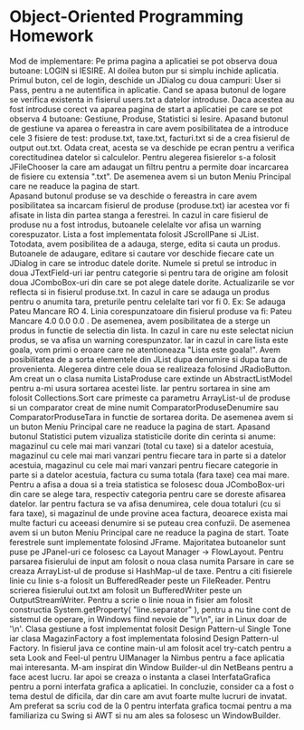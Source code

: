 # Object-Oriented Programming Homework

Mod de implementare: 
Pe prima pagina a aplicatiei se pot observa doua butoane: LOGIN si IESIRE. Al doilea buton pur si simplu inchide aplicatia. Primul buton, cel de login, deschide un JDialog cu doua campuri: User si Pass, pentru a ne autentifica in aplicatie. Cand se apasa butonul de logare se verifica existenta in fisierul users.txt a datelor introduse. Daca acestea au fost introduse corect va aparea pagina de start a aplicatiei pe care se pot observa 4 butoane: Gestiune, Produse, Statistici si Iesire. 
Apasand butonul de gestiune va aparea o fereastra in care avem posibilitatea de a introduce cele 3 fisiere de test: produse.txt, taxe.txt, facturi.txt si de a crea fisierul de output out.txt. Odata creat, acesta se va deschide pe ecran pentru a verifica corectitudinea datelor si calculelor. Pentru alegerea fisierelor s-a folosit JFileChooser la care am adaugat un filtru pentru a permite doar incarcarea de fisiere cu extensia ".txt". De asemenea avem si un buton Meniu Principal care ne readuce la pagina de start.	  
Apasand butonul produse se va deschide o fereastra in care avem posibilitatea sa incarcam fisierul de produse (produse.txt) iar acestea vor fi afisate in lista din partea stanga a ferestrei. In cazul in care fisierul de produse nu a fost introdus, butoanele celelalte vor afisa un warning corespuzator. Lista a fost implementata folosit JScrollPane si JList. Totodata, avem posibilitea de a adauga, sterge, edita si cauta un produs. Butoanele de adaugare, editare si cautare vor deschide fiecare cate un JDialog in care se introduc datele dorite. Numele si pretul se introduc in doua JTextField-uri iar pentru categorie si pentru tara de origine am folosit doua JComboBox-uri din care se pot alege datele dorite. Actualizarile se vor reflecta si in fisierul produse.txt. In cazul in care se adauga un produs pentru o anumita tara, preturile pentru celelalte tari vor fi 0. Ex: Se adauga Pateu Mancare RO 4. Linia corespunzatoare din fisierul produse va fi: Pateu Mancare 4.0 0.0 0.0 . De asemenea, avem posibilitatea de a sterge un produs in functie de selectia din lista. In cazul in care nu este selectat niciun produs, se va afisa un warning corespunzator. Iar in cazul in care lista este goala, vom primi o eroare care ne atentioneaza "Lista este goala!". Avem posibilitatea de a sorta elementele din JList dupa denumire si dupa tara de provenienta. Alegerea dintre cele doua se realizeaza folosind JRadioButton. Am creat un o clasa numita ListaProduse care extinde un AbstractListModel pentru a-mi usura sortarea acestei liste. Iar pentru sortarea in sine am folosit Collections.Sort care primeste ca parametru ArrayList-ul de produse si un comparator creat de mine numit ComparatorProduseDenumire sau ComparatorProduseTara in functie de sortarea dorita. De asemenea avem si un buton Meniu Principal care ne readuce la pagina de start. 
	Apasand butonul Statistici putem vizualiza statisticile dorite din cerinta si anume: magazinul cu cele mai mari vanzari (total cu taxe) si a datelor acestuia, magazinul cu cele mai mari vanzari pentru fiecare tara in parte si a datelor acestuia, magazinul cu cele mai mari vanzari pentru fiecare categorie in parte si a datelor acestuia, factura cu suma totala (fara taxe) cea mai mare. Pentru a afisa a doua si a treia statistica se folosesc doua JComboBox-uri din care se alege tara, respectiv categoria pentru care se doreste afisarea datelor. Iar pentru factura se va afisa denumirea, cele doua totaluri (cu si fara taxe), si magazinul de unde provine acea factura, deoarece exista mai multe facturi cu aceeasi denumire si se puteau crea confuzii. De asemenea avem si un buton Meniu Principal care ne readuce la pagina de start.
	Toate ferestrele sunt implementate folosind JFrame. Majoritatea butoanelor sunt puse pe JPanel-uri ce folosesc ca Layout Manager -> FlowLayout.
	Pentru parsarea fisierului de input am folosit o noua clasa numita Parsare in care se creaza ArrayList-ul de produse si HashMap-ul de taxe. Pentru a citi fisierele linie cu linie s-a folosit un BufferedReader peste un FileReader. Pentru scrierea fisierului out.txt am folosit un BufferedWriter peste un OutputStreamWriter. Pentru a scrie o linie noua in fisier am folosit constructia System.getProperty( "line.separator" ), pentru a nu tine cont de sistemul de operare, in Windows fiind nevoie de "\r\n", iar in Linux doar de '\n'. Clasa gestiune a fost implementat folosit Design Pattern-ul Single Tone iar clasa MagazinFactory a fost implementata folosind Design Pattern-ul Factory. In fisierul java ce contine main-ul am folosit acel try-catch pentru a seta Look and Feel-ul pentru UIManager la Nimbus pentru a face aplicatia mai interesanta. M-am inspirat din Window Builder-ul din NetBeans pentru a face acest lucru. Iar apoi se creaza o instanta a clasei InterfataGrafica pentru a porni interfata grafica a aplicatiei.
	In concluzie, consider ca a fost o tema destul de dificila, dar din care am avut foarte multe lucruri de invatat. Am preferat sa scriu cod de la 0 pentru interfata grafica tocmai pentru a ma familiariza cu Swing si AWT si nu am ales sa folosesc un WindowBuilder. 
